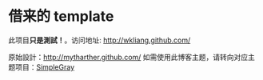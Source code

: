 借来的 template
======================

此项目**只是測試！**。访问地址: <http://wkliang.github.com/>

原始設計：<http://mytharther.github.com/>
如需使用此博客主题，请转向对应主题项目：[SimpleGray](https://github.com/mytharther/SimpleGray)
